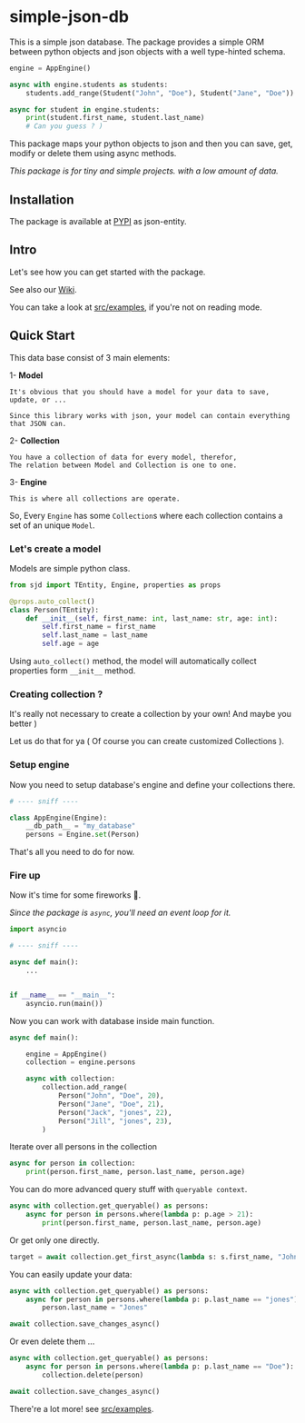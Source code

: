# simple-json-db

This is a simple json database.
The package provides a simple ORM between python objects and
json objects with a well type-hinted schema.

```py
engine = AppEngine()

async with engine.students as students:
    students.add_range(Student("John", "Doe"), Student("Jane", "Doe"))

async for student in engine.students:
    print(student.first_name, student.last_name)
    # Can you guess ? )
```

This package maps your python objects to json and then you can save, get,
modify or delete them using async methods.

_This package is for tiny and simple projects. with a low amount of data._

## Installation

The package is available at [PYPI](https://pypi.org/project/json-entity) as json-entity.

## Intro

Let's see how you can get started with the package.

See also our [Wiki](https://github.com/immmdreza/simple-json-db/wiki).

You can take a look at [src/examples](src/examples), if you're not on reading mode.

## Quick Start

This data base consist of 3 main elements:

1- **Model**

    It's obvious that you should have a model for your data to save, update, or ...
    
    Since this library works with json, your model can contain everything
    that JSON can.

2- **Collection**

    You have a collection of data for every model, therefor,
    The relation between Model and Collection is one to one.

3- **Engine**

    This is where all collections are operate.

So, Every `Engine` has some `Collection`s where each collection
contains a set of an unique `Model`.

### Let's create a model

Models are simple python class.

```py
from sjd import TEntity, Engine, properties as props

@props.auto_collect()
class Person(TEntity):
    def __init__(self, first_name: int, last_name: str, age: int):
        self.first_name = first_name
        self.last_name = last_name
        self.age = age
```

Using `auto_collect()` method,
the model will automatically collect properties form `__init__` method.

### Creating collection ?

It's really not necessary to create a collection by your own!
And maybe you better )

Let us do that for ya ( Of course you can create customized Collections ).

### Setup engine

Now you need to setup database's engine and define your collections there.

```py
# ---- sniff ----

class AppEngine(Engine):
    __db_path__ = "my_database"
    persons = Engine.set(Person)
```

That's all you need to do for now.

### Fire up

Now it's time for some fireworks 🎇.

_Since the package is `async`, you'll need an event loop for it._

```py
import asyncio

# ---- sniff ----

async def main():
    ...


if __name__ == "__main__":
    asyncio.run(main())
```

Now you can work with database inside main function.

```py
async def main():

    engine = AppEngine()
    collection = engine.persons

    async with collection:
        collection.add_range(
            Person("John", "Doe", 20),
            Person("Jane", "Doe", 21),
            Person("Jack", "jones", 22),
            Person("Jill", "jones", 23),
        )

```

Iterate over all persons in the collection

```py
async for person in collection:
    print(person.first_name, person.last_name, person.age)
```

You can do more advanced query stuff with `queryable context`.

```py
async with collection.get_queryable() as persons:
    async for person in persons.where(lambda p: p.age > 21):
        print(person.first_name, person.last_name, person.age)
```

Or get only one directly.

```py
target = await collection.get_first_async(lambda s: s.first_name, "John")
```

You can easily update your data:

```py
async with collection.get_queryable() as persons:
    async for person in persons.where(lambda p: p.last_name == "jones"):
        person.last_name = "Jones"

await collection.save_changes_async()
```

Or even delete them ...

```py
async with collection.get_queryable() as persons:
    async for person in persons.where(lambda p: p.last_name == "Doe"):
        collection.delete(person)

await collection.save_changes_async()
```

There're a lot more! see [src/examples](src/examples).
